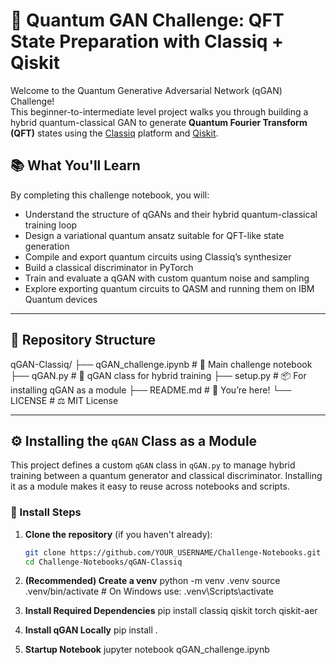# 🧠 Quantum GAN Challenge: QFT State Preparation with Classiq + Qiskit

Welcome to the Quantum Generative Adversarial Network (qGAN) Challenge!  
This beginner-to-intermediate level project walks you through building a hybrid quantum-classical GAN to generate **Quantum Fourier Transform (QFT)** states using the [Classiq](https://classiq.io) platform and [Qiskit](https://qiskit.org).

## 📚 What You'll Learn

By completing this challenge notebook, you will:

- Understand the structure of qGANs and their hybrid quantum-classical training loop
- Design a variational quantum ansatz suitable for QFT-like state generation
- Compile and export quantum circuits using Classiq’s synthesizer
- Build a classical discriminator in PyTorch
- Train and evaluate a qGAN with custom quantum noise and sampling
- Explore exporting quantum circuits to QASM and running them on IBM Quantum devices

---

## 📁 Repository Structure
qGAN-Classiq/
├── qGAN_challenge.ipynb       # 🧪 Main challenge notebook
├── qGAN.py                    # 🧠 qGAN class for hybrid training
├── setup.py                   # 📦 For installing qGAN as a module
├── README.md                  # 📄 You’re here!
└── LICENSE                    # ⚖️ MIT License

---

## ⚙️ Installing the `qGAN` Class as a Module

This project defines a custom `qGAN` class in `qGAN.py` to manage hybrid training between a quantum generator and classical discriminator. Installing it as a module makes it easy to reuse across notebooks and scripts.

### 🧪 Install Steps

1. **Clone the repository** (if you haven't already):
   ```bash
   git clone https://github.com/YOUR_USERNAME/Challenge-Notebooks.git
   cd Challenge-Notebooks/qGAN-Classiq

2. **(Recommended) Create a venv**
   python -m venv .venv
   source .venv/bin/activate  # On Windows use: .venv\Scripts\activate

3. **Install Required Dependencies**
   pip install classiq qiskit torch qiskit-aer

4. **Install qGAN Locally**
   pip install .

5. **Startup Notebook**
   jupyter notebook qGAN_challenge.ipynb
